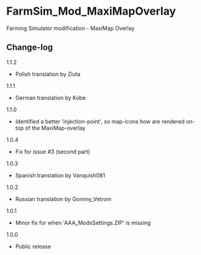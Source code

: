 # FarmSim_Mod_MaxiMapOverlay
Farming Simulator modification - MaxiMap Overlay


## Change-log

1.1.2
- Polish translation by Ziuta

1.1.1
- German translation by Kobe

1.1.0
- Identified a better 'injection-point', so map-icons how are rendered on-top of the MaxiMap-overlay

1.0.4
- Fix for issue #3 (second part)

1.0.3
- Spanish translation by Vanquish081

1.0.2
- Russian translation by Gonimy_Vetrom

1.0.1
- Minor fix for when 'AAA_ModsSettings.ZIP' is missing

1.0.0
- Public release
